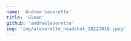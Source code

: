 ```yaml
---
name: 'Andrew Leverette'
title: 'Glean'
github: 'andrewleverette'
img: 'img/aleverette_headshot_18223816.jpeg'
---
```

